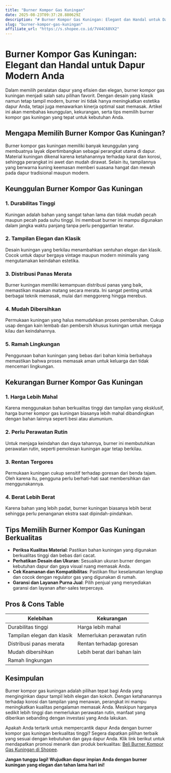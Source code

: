 ```yaml
---
title: "Burner Kompor Gas Kuningan"
date: 2025-08-23T09:37:28.880629Z
description: "# Burner Kompor Gas Kuningan: Elegant dan Handal untuk Dapur Modern Anda..."
slug: "burner-kompor-gas-kuningan"
affiliate_url: "https://s.shopee.co.id/7V44C68VX2"
---
```

# Burner Kompor Gas Kuningan: Elegant dan Handal untuk Dapur Modern Anda

Dalam memilih peralatan dapur yang efisien dan elegan, burner kompor gas kuningan menjadi salah satu pilihan favorit. Dengan desain yang klasik namun tetap tampil modern, burner ini tidak hanya meningkatkan estetika dapur Anda, tetapi juga menawarkan kinerja optimal saat memasak. Artikel ini akan membahas keunggulan, kekurangan, serta tips memilih burner kompor gas kuningan yang tepat untuk kebutuhan Anda.

## Mengapa Memilih Burner Kompor Gas Kuningan?

Burner kompor gas kuningan memiliki banyak keunggulan yang membuatnya layak dipertimbangkan sebagai perangkat utama di dapur. Material kuningan dikenal karena ketahanannya terhadap karat dan korosi, sehingga perangkat ini awet dan mudah dirawat. Selain itu, tampilannya yang berwarna kuning keemasan memberi suasana hangat dan mewah pada dapur tradisional maupun modern.

## Keunggulan Burner Kompor Gas Kuningan

### 1. Durabilitas Tinggi
Kuningan adalah bahan yang sangat tahan lama dan tidak mudah pecah maupun pecah pada suhu tinggi. Ini membuat burner ini mampu digunakan dalam jangka waktu panjang tanpa perlu penggantian teratur.

### 2. Tampilan Elegan dan Klasik
Desain kuningan yang berkilau menambahkan sentuhan elegan dan klasik. Cocok untuk dapur bergaya vintage maupun modern minimalis yang mengutamakan keindahan estetika.

### 3. Distribusi Panas Merata
Burner kuningan memiliki kemampuan distribusi panas yang baik, memastikan masakan matang secara merata. Ini sangat penting untuk berbagai teknik memasak, mulai dari menggoreng hingga merebus.

### 4. Mudah Dibersihkan
Permukaan kuningan yang halus memudahkan proses pembersihan. Cukup usap dengan kain lembab dan pembersih khusus kuningan untuk menjaga kilau dan keindahannya.

### 5. Ramah Lingkungan
Penggunaan bahan kuningan yang bebas dari bahan kimia berbahaya memastikan bahwa proses memasak aman untuk keluarga dan tidak mencemari lingkungan.

## Kekurangan Burner Kompor Gas Kuningan

### 1. Harga Lebih Mahal
Karena menggunakan bahan berkualitas tinggi dan tampilan yang eksklusif, harga burner kompor gas kuningan biasanya lebih mahal dibandingkan dengan bahan lainnya seperti besi atau alumunium.

### 2. Perlu Perawatan Rutin
Untuk menjaga keindahan dan daya tahannya, burner ini membutuhkan perawatan rutin, seperti pemolesan kuningan agar tetap berkilau.

### 3. Rentan Tergores
Permukaan kuningan cukup sensitif terhadap goresan dari benda tajam. Oleh karena itu, pengguna perlu berhati-hati saat membersihkan dan menggunakannya.

### 4. Berat Lebih Berat
Karena bahan yang lebih padat, burner kuningan biasanya lebih berat sehingga perlu penanganan ekstra saat dipindah-pindahkan.

## Tips Memilih Burner Kompor Gas Kuningan Berkualitas

- **Periksa Kualitas Material**: Pastikan bahan kuningan yang digunakan berkualitas tinggi dan bebas dari cacat.
- **Perhatikan Desain dan Ukuran**: Sesuaikan ukuran burner dengan kebutuhan dapur dan gaya visual ruang memasak Anda.
- **Cek Keamanan dan Kompatibilitas**: Pastikan fitur keselamatan lengkap dan cocok dengan regulator gas yang digunakan di rumah.
- **Garansi dan Layanan Purna Jual**: Pilih penjual yang menyediakan garansi dan layanan after-sales terpercaya.

## Pros & Cons Table

| Kelebihan                                   | Kekurangan                                       |
|----------------------------------------------|--------------------------------------------------|
| Durabilitas tinggi                          | Harga lebih mahal                              |
| Tampilan elegan dan klasik                  | Memerlukan perawatan rutin                     |
| Distribusi panas merata                     | Rentan terhadap goresan                         |
| Mudah dibersihkan                          | Lebih berat dari bahan lain                     |
| Ramah lingkungan                            |                                                  |

## Kesimpulan

Burner kompor gas kuningan adalah pilihan tepat bagi Anda yang menginginkan dapur tampil lebih elegan dan kokoh. Dengan ketahanannya terhadap korosi dan tampilan yang menawan, perangkat ini mampu meningkatkan kualitas pengalaman memasak Anda. Meskipun harganya sedikit lebih tinggi dan memerlukan perawatan rutin, manfaat yang diberikan sebanding dengan investasi yang Anda lakukan.

Apakah Anda tertarik untuk mempercantik dapur Anda dengan burner kompor gas kuningan berkualitas tinggi? Segera dapatkan pilihan terbaik yang sesuai dengan kebutuhan dan gaya dapur Anda. Klik link berikut untuk mendapatkan promosi menarik dan produk berkualitas: [Beli Burner Kompor Gas Kuningan di Shopee](https://s.shopee.co.id/7V44C68VX2).

**Jangan tunggu lagi! Wujudkan dapur impian Anda dengan burner kuningan yang elegan dan tahan lama hari ini!**